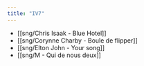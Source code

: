 ```yaml
---
title: "IV7"
---
```


- [[sng/Chris Isaak - Blue Hotel]]
- [[sng/Corynne Charby - Boule de flipper]]
- [[sng/Elton John - Your song]]
- [[sng/M - Qui de nous deux]]


